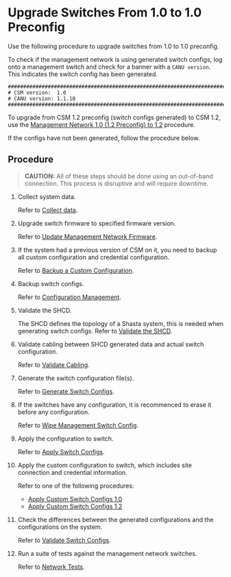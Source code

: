 # Upgrade Switches From 1.0 to 1.0 Preconfig

Use the following procedure to upgrade switches from 1.0 to 1.0 preconfig.

To check if the management network is using generated switch configs, log onto a management switch and check for a banner with a `CANU version`. This indicates the switch config has been generated.

```
###############################################################################
# CSM version:  1.0
# CANU version: 1.1.10
###############################################################################
```

To upgrade from CSM 1.2 preconfig (switch configs generated) to CSM 1.2, use the [Management Network 1.0 (1.2 Preconfig) to 1.2](1.0_to_1.2_upgrade.md) procedure.

If the configs have not been generated, follow the procedure below.

## Procedure

> **CAUTION:** All of these steps should be done using an out-of-band connection. This process is disruptive and will require downtime.

1. Collect system data.

   Refer to [Collect data](collect_data.md).

1. Upgrade switch firmware to specified firmware version.

   Refer to [Update Management Network Firmware](firmware/update_management_network_firmware.md).

1. If the system had a previous version of CSM on it, you need to backup all custom configuration and credential configuration.

   Refer to [Backup a Custom Configuration](backup_custom_config.md).

1. Backup switch configs.

   Refer to [Configuration Management](config_management.md).

1. Validate the SHCD.

   The SHCD defines the topology of a Shasta system, this is needed when generating switch configs.
   Refer to [Validate the SHCD](validate_shcd.md).

1. Validate cabling between SHCD generated data and actual switch configuration.

   Refer to [Validate Cabling](validate_cabling.md).

1. Generate the switch configuration file(s).

   Refer to [Generate Switch Configs](generate_switch_configs.md).

1. If the switches have any configuration, it is recommenced to erase it before any configuration.

   Refer to [Wipe Management Switch Config](wipe_mgmt_switches.md).

1. Apply the configuration to switch.

    Refer to [Apply Switch Configs](apply_switch_configs.md).

1. Apply the custom configuration to switch, which includes site connection and credential information.

    Refer to one of the following procedures:

    - [Apply Custom Switch Configs 1.0](apply_custom_config_1.0.md)
    - [Apply Custom Switch Configs 1.2](apply_custom_config_1.2.md)

1. Check the differences between the generated configurations and the configurations on the system.

    Refer to [Validate Switch Configs](validate_switch_configs.md).

1. Run a suite of tests against the management network switches.

    Refer to [Network Tests](network_tests.md).
